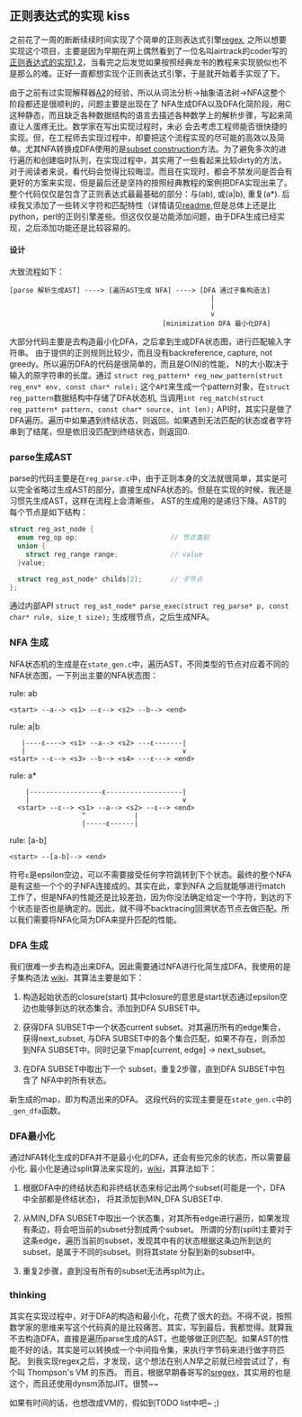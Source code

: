 ## 正则表达式的实现 kiss

之前花了一周的断断续续时间实现了个简单的正则表达式引擎[regex](https://github.com/lvzixun/regex), 之所以想要实现这个项目，主要是因为早期在网上偶然看到了一位名叫airtrack的coder写的[正则表达式的实现1,2](http://airtrack.me/posts/2013/07/05/%E6%AD%A3%E5%88%99%E8%A1%A8%E8%BE%BE%E5%BC%8F%E5%AE%9E%E7%8E%B0%EF%BC%88%E4%B8%80%EF%BC%89)，当看完之后发觉如果按照经典龙书的教程来实现貌似也不是那么的难。正好一直都想实现个正则表达式引擎，于是就开始着手实现了下。

由于之前有过实现解释器[A2](https://github.com/lvzixun/A2)的经验，所以从词法分析->抽象语法树->NFA这整个阶段都还是很顺利的，问题主要是出现在了
NFA生成DFA以及DFA化简阶段，用C这种静态，而且缺乏各种数据结构的语言去描述各种数学上的解析步骤，写起来简直让人蛋疼无比。数学家在写出实现过程时，未必
会去考虑工程师能否很快捷的实现。但，在工程师去实现过程中，却要把这个流程实现的尽可能的高效以及简单。尤其NFA转换成DFA使用的是[subset construction](http://en.wikipedia.org/wiki/Powerset_construction)方法。为了避免多次的进行遍历和创建临时队列，在实现过程中，其实用了一些看起来比较dirty的方法，对于阅读者来说，看代码会觉得比较晦涩。而且在实现时，都会不禁发问是否会有更好的方案来实现，但是最后还是坚持的按照经典教程的案例把DFA实现出来了。
整个代码仅仅是包含了正则表达式最最基础的部分：与(ab), 或(a|b), 重复(a*). 后续我又添加了一些转义字符和匹配特性（详情请见[readme](https://github.com/lvzixun/regex/blob/master/README.md),但是总体上还是比python，perl的正则引擎差些。但这仅仅是功能添加问题，由于DFA生成已经实现，之后添加功能还是比较容易的。

#### 设计

大致流程如下：
```
[parse 解析生成AST] ----> [遍历AST生成 NFA] ----> [DFA 通过子集构造法]
                                                  |
                                                  |
                                                  v
                                      [minimization DFA 最小化DFA]
```
大部分代码主要是去构造最小化DFA，之后拿到生成DFA状态图，进行匹配输入字符串。 由于提供的正则规则比较少，而且没有backreference, capture, not greedy。所以遍历DFA的代码是很简单的，而且是O(N)的性能， N的大小取决于输入的原字符串的长度。通过 `struct reg_pattern* reg_new_pattern(struct reg_env* env, const char* rule);` 这个`API`来生成一个pattern对象，在`struct reg_pattern`数据结构中存储了DFA状态机, 当调用`int reg_match(struct reg_pattern* pattern, const char* source, int len);` API时，其实只是做了DFA遍历。遍历中如果遇到终结状态，则返回。如果遇到无法匹配的状态或者字符串到了结尾，但是依旧没匹配到终结状态，则返回0. 


### parse生成AST

parse的代码主要是在`reg_parse.c`中，由于正则本身的文法就很简单，其实是可以完全省略过生成AST的部分，直接生成NFA状态的。但是在实现的时候，我还是习惯先生成AST，这样在流程上会清晰些， AST的生成用的是递归下降。AST的每个节点是如下结构：

~~~~.c
struct reg_ast_node {
  enum reg_op op;                       // 节点类别
  union {
    struct reg_range range;             // value
  }value;

  struct reg_ast_node* childs[2];       // 子节点
};
~~~~
通过内部API `struct reg_ast_node* parse_exec(struct reg_parse* p, const char* rule, size_t size);` 生成根节点，之后生成NFA。

### NFA 生成

NFA状态机的生成是在`state_gen.c`中，遍历AST，不同类型的节点对应着不同的NFA状态图，一下列出主要的NFA状态图：

rule: ab
```
<start> --a--> <s1> --ε--> <s2> --b--> <end> 
```

rule: a|b
```
   |----ε----> <s1> --a--> <s2> ---ε-------|
   |                                       ∨
<start> --ε--> <s3> --b--> <s4> ---ε---> <end>
```

rule: a*
```
    |------------------ε-------------------|
    |                                      ∨
  <start> --ε--> <s1> --a--> <s2> --ε--> <end> 
                  ^            |
                  |-----ε------|
```

rule: [a-b]
```
<start> --[a-b]--> <end>
```
符号`ε`是epsilon空边，可以不需要接受任何字符跳转到下个状态。最终的整个NFA是有这些一个个的子NFA连接成的。其实在此，拿到NFA
之后就能够进行match工作了，但是NFA的性能还是比较差劲，因为你没法确定给定一个字符，到达的下个状态是否也是确定的。因此，就不得不backtracing回溯状态节点去做匹配。所以我们需要将NFA化简为DFA来提升匹配的性能。


### DFA 生成
我们很难一步去构造出来DFA。因此需要通过NFA进行化简生成DFA，我使用的是子集构造法 [wiki](http://en.wikipedia.org/wiki/Powerset_construction)，其算法主要是如下：

1. 构造起始状态的closure(start) 其中closure的意思是start状态通过epsilon空边也能够到达的状态集合。添加到DFA SUBSET中。

2. 获得DFA SUBSET中一个状态current subset。对其遍历所有的edge集合，获得next_subset, 与DFA SUBSET中的各个集合匹配，如果不存在，则添加到NFA SUBSET中。同时记录下map[current, edge] -> next_subset。

3. 在DFA SUBSET中取出下一个 subset，重复2步骤，直到DFA SUBSET中包含了 NFA中的所有状态。

新生成的map，即为构造出来的DFA。
这段代码的实现主要是在`state_gen.c`中的 `_gen_dfa`函数。


### DFA最小化
通过NFA转化生成的DFA并不是最小化的DFA，还会有些冗余的状态，所以需要最小化. 最小化是通过split算法来实现的，[wiki](http://en.wikipedia.org/wiki/DFA_minimization)，其算法如下：

1. 根据DFA中的终结状态和非终结状态来标记出两个subset(可能是一个，DFA中全部都是终结状态)， 将其添加到MIN_DFA SUBSET中.

2. 从MIN_DFA SUBSET中取出一个状态集，对其所有edge进行遍历，如果发现有条边，将会吧当前的subset分割成两个subset。
所谓的分割(split)主要对于这条edge，遍历当前的subset，发现其中有的状态根据这条边所到达的subset，是属于不同的subset。则将其state 分裂到新的subset中。 

3. 重复2步骤，直到没有所有的subset无法再split为止。


### thinking
其实在实现过程中，对于DFA的构造和最小化，花费了很大的劲。不得不说，按照数学家的思维来写这个代码真的是比较痛苦。其实，写到最后，我都觉得。就算我不去构造DFA，直接是遍历parse生成的AST，也能够做正则匹配。如果AST的性能不好的话，其实是可以转换成一个中间指令集，来执行字节码来进行做字符匹配。 到我实现regex之后，才发现，这个想法在别人N早之前就已经尝试过了，有个叫 Thompson's VM 的东西。 而且，根据早期春哥写的[sregex](https://github.com/openresty/sregex)，其实用的也是这个，而且还使用dynsm添加JIT。很赞~~ 

如果有时间的话，也想改成VM的，假如到TODO list中吧~ ;)























